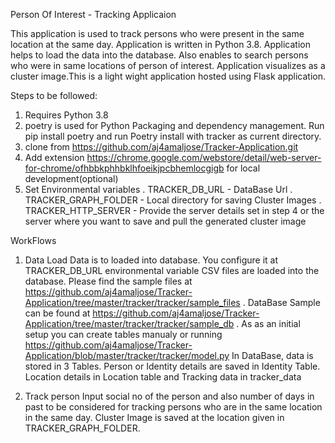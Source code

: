 Person Of Interest - Tracking Applicaion

This application is used to track persons who were present in the same location at the same day. Application is written in Python 3.8.
Application helps to load the data into the database. Also enables to search persons who were in same locations of person of interest.
Application visualizes as a cluster image.This is a light wight application hosted using Flask application.

Steps to be followed:
 1. Requires Python 3.8
 2. poetry is used for Python Packaging and dependency management. Run pip install poetry and run Poetry install with tracker as current directory.
 3. clone from https://github.com/aj4amaljose/Tracker-Application.git
 4. Add extension https://chrome.google.com/webstore/detail/web-server-for-chrome/ofhbbkphhbklhfoeikjpcbhemlocgigb  for local development(optional)
 5. Set Environmental variables 
    . TRACKER_DB_URL - DataBase Url
    . TRACKER_GRAPH_FOLDER - Local directory for saving Cluster Images
    . TRACKER_HTTP_SERVER - Provide the server details set in step 4 or the server where you want to save and pull the generated cluster image

WorkFlows

1. Data Load
   Data is to loaded into database. You configure it at TRACKER_DB_URL environmental variable
   CSV files are loaded into the database. Please find the sample files at https://github.com/aj4amaljose/Tracker-Application/tree/master/tracker/tracker/sample_files .
   DataBase Sample can be found at https://github.com/aj4amaljose/Tracker-Application/tree/master/tracker/tracker/sample_db .
   As as an initial setup you can create tables manualy or running https://github.com/aj4amaljose/Tracker-Application/blob/master/tracker/tracker/model.py
   In DataBase, data is stored in 3 Tables. Person or Identity details are saved in Identity Table. Location details in Location table and Tracking data in tracker_data
   
2. Track person
   Input social no of the person and also number of days in past to be considered for tracking persons who are in the same location in the same day.
   Cluster Image is saved at the location given in TRACKER_GRAPH_FOLDER.

